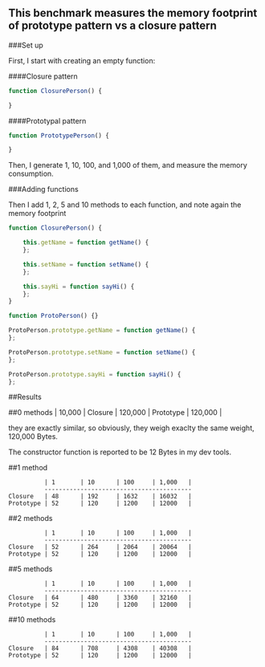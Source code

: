 This benchmark measures the memory footprint of prototype pattern vs a closure pattern
-------------------

###Set up

First, I start with creating an empty function:

####Closure pattern

```js
function ClosurePerson() {

}
```

####Prototypal pattern

```js
function PrototypePerson() {

}
```

Then, I generate 1, 10, 100, and 1,000 of them, and measure the memory consumption.

###Adding functions

Then I add 1, 2, 5 and 10 methods to each function, and note again the memory footprint

```js
function ClosurePerson() {

	this.getName = function getName() {
	};

	this.setName = function setName() {
	};

	this.sayHi = function sayHi() {
	};
}
```

```js
function ProtoPerson() {}

ProtoPerson.prototype.getName = function getName() {
};

ProtoPerson.prototype.setName = function setName() {
};

ProtoPerson.prototype.sayHi = function sayHi() {
};
```

##Results

##0 methods
	          | 10,000  |
	Closure   | 120,000 |
	Prototype | 120,000 |


they are exactly similar, so obviously, they weigh exaclty the same weight, 120,000 Bytes.

The constructor function is reported to be 12 Bytes in my dev tools.

##1 method

	          | 1       | 10      | 100     | 1,000   |
	          -----------------------------------------
	Closure   | 48      | 192     | 1632    | 16032   |
	Prototype | 52      | 120     | 1200    | 12000   |

##2 methods

	          | 1       | 10      | 100     | 1,000   |
	          -----------------------------------------
	Closure   | 52      | 264     | 2064    | 20064   |
	Prototype | 52      | 120     | 1200    | 12000   |

##5 methods

	          | 1       | 10      | 100     | 1,000   |
	          -----------------------------------------
	Closure   | 64      | 480     | 3360    | 32160   |
	Prototype | 52      | 120     | 1200    | 12000   |

##10 methods

	          | 1       | 10      | 100     | 1,000   |
	          -----------------------------------------
	Closure   | 84      | 708     | 4308    | 40308   |
	Prototype | 52      | 120     | 1200    | 12000   |

